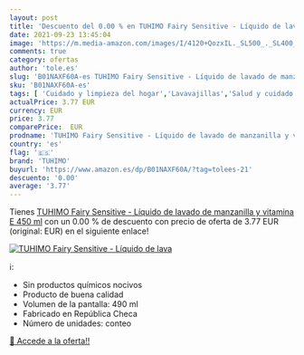 ```yaml
---
layout: post
title: 'Descuento del 0.00 % en TUHIMO Fairy Sensitive - Líquido de lava'
date: 2021-09-23 13:45:04
image: 'https://m.media-amazon.com/images/I/4120+QozxIL._SL500_._SL400_.jpg'
comments: true
category: ofertas
author: 'tole.es'
slug: 'B01NAXF60A-es TUHIMO Fairy Sensitive - Líquido de lavado de manzanilla y...'
sku: 'B01NAXF60A-es'
tags: [ 'Cuidado y limpieza del hogar','Lavavajillas','Salud y cuidado personal','fairy','manzanilla','tuhimo', ]
actualPrice: 3.77 EUR
currency: EUR
price: 3.77
comparePrice:  EUR
prodname: 'TUHIMO Fairy Sensitive - Líquido de lavado de manzanilla y vitamina E  450 ml'
country: 'es'
flag: '🇪🇸'
brand: 'TUHIMO'
buyurl: 'https://www.amazon.es/dp/B01NAXF60A/?tag=tolees-21'
descuento: '0.00'
average: '3.77'
---
```


Tienes [TUHIMO Fairy Sensitive - Líquido de lavado de manzanilla y vitamina E  450 ml](https://www.amazon.es/dp/B01NAXF60A/?tag=tolees-21) con un 0.00 % de descuento con precio de oferta de 3.77 EUR (original:  EUR) en el siguiente enlace!

[![TUHIMO Fairy Sensitive - Líquido de lava](https://m.media-amazon.com/images/I/4120+QozxIL._SL500_._SL400_.jpg)](https://www.amazon.es/dp/B01NAXF60A/?tag=tolees-21)

ℹ️:

- Sin productos químicos nocivos
- Producto de buena calidad
- Volumen de la pantalla: 490 ml
- Fabricado en República Checa
- Número de unidades: conteo

[🛒 Accede a la oferta!!](https://www.amazon.es/dp/B01NAXF60A/?tag=tolees-21)
